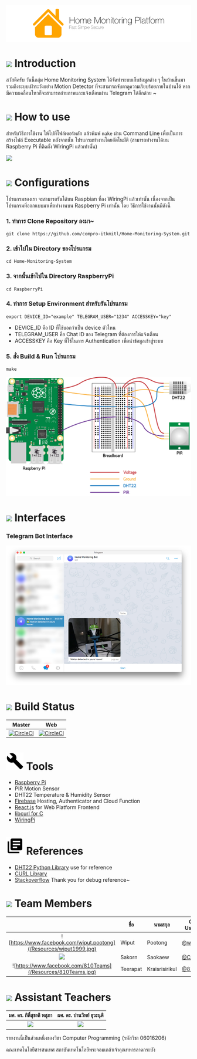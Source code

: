 ![](/Resources/banner.png)

# ![](/Resources/Home.png) Introduction
สวัสดีครับ วันนี้กลุ่ม Home Monitoring System ได้จัดทำระบบเก็บข้อมูลต่าง ๆ ในบ้านขึ้นมา รวมถึงระบบเฝ้าระวังอย่าง Motion Detector ที่จะสามารถจับตาดูความเรียบร้อยภายในบ้านได้ หากมีความเคลื่อนไหวก็จะสามารถถ่ายภาพและแจ้งเตือนผ่าน Telegram ได้อีกด้วย ~


# ![](/Resources/Help.png) How to use
สำหรับวิธีการใช้งาน ให้ไปที่โฟล์เดอร์หลัก แล้วพิมพ์ `make` ผ่าน Command Line เพื่อเป็นการ สร้างไฟล์ Executable หลังจากนั้น โปรแกรมทำงานโดยอัตโนมัติ (สามารถทำงานได้บน Raspberry Pi ที่ติดตั้ง WiringPi แล้วเท่านั้น)

![](/Resources/First_time_loadup.png)

# ![](/Resources/Setting.png) Configurations
โปรแกรมของเรา จะสามารถรันได้บน Raspbian ที่ลง WiringPi แล้วเท่านั้น เนื่องจากเป็นโปรแกรมที่ออกแบบมาเพื่อทำงานบน Raspberry Pi เท่านั้น
โดย วิธีการใช้งานนั้นมีดังนี้
### 1. ทำการ Clone Repository ลงมา~
```
git clone https://github.com/compro-itkmitl/Home-Monitoring-System.git
```
### 2. เข้าไปใน Directory ของโปรแกรม
```
cd Home-Monitoring-System
```
### 3. จากนั้นเข้าไปใน Directory RaspberryPi
```
cd RaspberryPi
```
### 4. ทำการ Setup Environment สำหรับรันโปรแกรม
```
export DEVICE_ID="example" TELEGRAM_USER="1234" ACCESSKEY="key"
```
* DEVICE_ID คือ ID ที่ใช้บอกว่าเป็น device ตัวไหน
* TELEGRAM_USER คือ Chat ID ของ Telegram ที่ต้องการให้แจ้งเตือน
* ACCESSKEY คือ Key ที่ใช้ในการ Authentication เพื่อนำข้อมูลเข้าสู่ระบบ

### 5. สั่ง Build & Run โปรแกรม
```
make
```

![](/Resources/guideline.png)

# ![](/Resources/Dashboard.png) Interfaces
### Telegram Bot Interface
![](/Resources/TelegramBot.jpg)


# ![](/Resources/Setting.png) Build Status

|Master|Web|
|:--:|:--:|
|[![CircleCI](https://circleci.com/gh/wiput1999/ComPro2017-Project/tree/master.svg?style=svg)](https://circleci.com/gh/wiput1999/ComPro2017-Project/tree/master)|[![CircleCI](https://circleci.com/gh/wiput1999/ComPro2017-Project/tree/web.svg?style=svg)](https://circleci.com/gh/wiput1999/ComPro2017-Project/tree/web)|

# ![](/Resources/Tools.png) Tools
* [Raspberry Pi](https://www.raspberrypi.org/)
* PIR Motion Sensor
* DHT22 Temperature & Humidity Sensor
* [Firebase](https://firebase.google.com) Hosting, Authenticator and Cloud Function
* [React.js](https://reactjs.org/) for Web Platform Frontend
* [libcurl for C](https://curl.haxx.se/)
* [WiringPi](http://wiringpi.com/)

# ![](/Resources/References.png) References
* [DHT22 Python Library](https://github.com/adafruit/Adafruit_CircuitPython_DHT) use for reference
* [CURL Library](https://curl.haxx.se/libcurl/c/)
* [Stackoverflow](https://stackoverflow.com) Thank you for debug reference~

# ![](/Resources/Team.png) Team Members
|  |ชื่อ|นามสกุล|GitHub Username|รหัสนักศึกษา|
|:-:|--|------|---------------|---------|
|![https://www.facebook.com/wiput.pootong](/Resources/wiput1999.jpg)|Wiput|Pootong|[@wiput1999](https://github.com/wiput1999)|60070090|
|![](/Resources/CAT6e.jpg)|Sakorn|Saokaew|[@CAT6e](https://github.com/CAT6e)|60070102|
|![https://www.facebook.com/810Teams](/Resources/810Teams.jpg)|Teerapat|Kraisrisirikul|[@810Teams](https://github.com/810Teams)|60070183|

# ![](/Resources/Team.png) Assistant Teachers
|ผศ. ดร. กิติ์สุชาติ พสุภา|ผศ. ดร. ปานวิทย์ ธุวะนุติ|
|:-:|:-:|
|![](/Resources/AjOng.jpg)|![](/Resources/AjPanwit.jpg)|

รายงานนี้เป็นส่วนหนึ่งของวิชา Computer Programming (รหัสวิชา 06016206)

คณะเทคโนโลยีสารสนเทศ สถาบันเทคโนโลยีพระจอมเกล้าเจ้าคุณทหารลาดกระบัง
